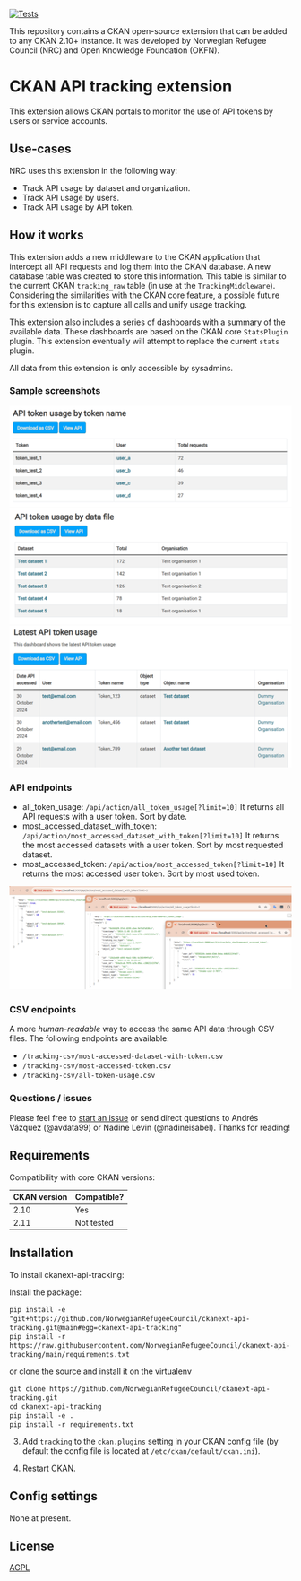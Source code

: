 [![Tests](https://github.com/NorwegianRefugeeCouncil/ckanext-api-tracking/workflows/Tests/badge.svg)](https://github.com/NorwegianRefugeeCouncil/ckanext-api-tracking/actions)

This repository contains a CKAN open-source extension that can be added to any CKAN 2.10+ instance. It was developed by Norwegian Refugee Council (NRC) and Open Knowledge Foundation (OKFN).  

# CKAN API tracking extension

This extension allows CKAN portals to monitor the use of API tokens by users or service accounts.  

## Use-cases

NRC uses this extension in the following way:

 - Track API usage by dataset and organization.
 - Track API usage by users.
 - Track API usage by API token.

## How it works

This extension adds a new middleware to the CKAN application that intercept all API requests and log them into the CKAN database. A new database table was created to store this information. This table is similar to the current CKAN `tracking_raw` table (in use at the `TrackingMiddleware`). Considering the similarities with the CKAN core feature, a possible future for this extension is to capture all calls and unify usage tracking.  

This extension also includes a series of dashboards with a summary of the available data. These dashboards are based on the CKAN core `StatsPlugin` plugin. This extension eventually will attempt to replace the current `stats` plugin.  

All data from this extension is only accessible by sysadmins.

### Sample screenshots

![Token usage by name](/DOCS/imgs/token-usage-by-name.png)
![Token usage by dataset](/DOCS/imgs/token-usage-by-data-file.png)
![Latest Token usage](/DOCS/imgs/latest-token-usage.png)

### API endpoints

 - all_token_usage: `/api/action/all_token_usage[?limit=10]` It returns all API requests with a user token. Sort by date.
 - most_accessed_dataset_with_token: `/api/action/most_accessed_dataset_with_token[?limit=10]` It returns the most accessed datasets with a user token. Sort by most requested dataset.
 - most_accessed_token: `/api/action/most_accessed_token[?limit=10]` It returns the most accessed user token. Sort by most used token.

![Api calls](/DOCS/imgs/api-calls.png)

### CSV endpoints

A more _human-readable_ way to access the same API data through CSV files. The following endpoints are available:

 - `/tracking-csv/most-accessed-dataset-with-token.csv`
 - `/tracking-csv/most-accessed-token.csv`
 - `/tracking-csv/all-token-usage.csv`

### Questions / issues

Please feel free to [start an issue](https://github.com/NorwegianRefugeeCouncil/ckanext-api-tracking/issues) or send direct questions to Andrés Vázquez (@avdata99) or Nadine Levin (@nadineisabel). Thanks for reading!


## Requirements

Compatibility with core CKAN versions:

| CKAN version    | Compatible?   |
| --------------- | ------------- |
| 2.10            | Yes           |
| 2.11            | Not tested    |


## Installation

To install ckanext-api-tracking:

Install the package:

    pip install -e "git+https://github.com/NorwegianRefugeeCouncil/ckanext-api-tracking.git@main#egg=ckanext-api-tracking"
    pip install -r https://raw.githubusercontent.com/NorwegianRefugeeCouncil/ckanext-api-tracking/main/requirements.txt

or clone the source and install it on the virtualenv

    git clone https://github.com/NorwegianRefugeeCouncil/ckanext-api-tracking.git
    cd ckanext-api-tracking
    pip install -e .
	pip install -r requirements.txt

3. Add `tracking` to the `ckan.plugins` setting in your CKAN
   config file (by default the config file is located at
   `/etc/ckan/default/ckan.ini`).

4. Restart CKAN.

## Config settings

None at present.

## License

[AGPL](https://www.gnu.org/licenses/agpl-3.0.en.html)
